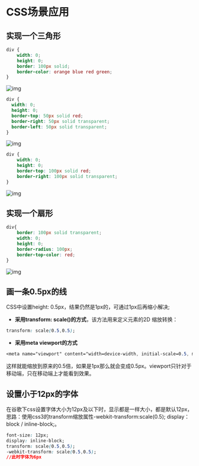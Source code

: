 # CSS场景应用

## 实现一个三角形

```css
div {
    width: 0;
    height: 0;
    border: 100px solid;
    border-color: orange blue red green;
}
```

![img](https://p3-juejin.byteimg.com/tos-cn-i-k3u1fbpfcp/cba8731fea9842a8b8103c2b387fe64f~tplv-k3u1fbpfcp-watermark.awebp)

```css
div {    
  width: 0;    
  height: 0;    
  border-top: 50px solid red;    
  border-right: 50px solid transparent;   
  border-left: 50px solid transparent;
}
```

![img](https://p3-juejin.byteimg.com/tos-cn-i-k3u1fbpfcp/ab996951a0cc42cf9e6d9e12eb827f8b~tplv-k3u1fbpfcp-watermark.awebp)

```css
div {
    width: 0;
    height: 0;
    border-top: 100px solid red;
    border-right: 100px solid transparent;
}
```

![img](https://p3-juejin.byteimg.com/tos-cn-i-k3u1fbpfcp/a1ac630463164e42a027b54bb95f56ba~tplv-k3u1fbpfcp-watermark.awebp)



## 实现一个扇形

```css
div{
    border: 100px solid transparent;
    width: 0;
    height: 0;
    border-radius: 100px;
    border-top-color: red;
}
```

![img](https://p3-juejin.byteimg.com/tos-cn-i-k3u1fbpfcp/db5e46aea0ce4805a0c2bbec2743546e~tplv-k3u1fbpfcp-watermark.awebp)



##  画一条0.5px的线

CSS中设置height: 0.5px，结果仍然是1px的，可通过1px后再缩小解决;

- **采用transform: scale()的方式**，该方法用来定义元素的2D 缩放转换：

```css
transform: scale(0.5,0.5);
```

- **采用meta viewport的方式**

```css
<meta name="viewport" content="width=device-width, initial-scale=0.5, minimum-scale=0.5, maximum-scale=0.5"/>
```

这样就能缩放到原来的0.5倍，如果是1px那么就会变成0.5px。viewport只针对于移动端，只在移动端上才能看到效果。



## 设置小于12px的字体

在谷歌下css设置字体大小为12px及以下时，显示都是一样大小，都是默认12px，思路：使用css3的transform缩放属性-webkit-transform:scale(0.5); display：block / inline-block;。

```css
font-size: 12px;
display: inline-block;
transform: scale(0.5,0.5);
-webkit-transform: scale(0.5,0.5);
//此时字体为6px
```



